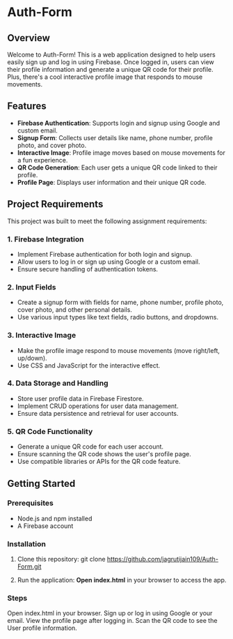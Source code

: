 # Auth-Form

## Overview

Welcome to Auth-Form! This is a web application designed to help users easily sign up and log in using Firebase. Once logged in, users can view their profile information and generate a unique QR code for their profile. Plus, there's a cool interactive profile image that responds to mouse movements.

## Features

- **Firebase Authentication**: Supports login and signup using Google and custom email.
- **Signup Form**: Collects user details like name, phone number, profile photo, and cover photo.
- **Interactive Image**: Profile image moves based on mouse movements for a fun experience.
- **QR Code Generation**: Each user gets a unique QR code linked to their profile.
- **Profile Page**: Displays user information and their unique QR code.

## Project Requirements

This project was built to meet the following assignment requirements:

### 1. Firebase Integration
- Implement Firebase authentication for both login and signup.
- Allow users to log in or sign up using Google or a custom email.
- Ensure secure handling of authentication tokens.

### 2. Input Fields
- Create a signup form with fields for name, phone number, profile photo, cover photo, and other personal details.
- Use various input types like text fields, radio buttons, and dropdowns.

### 3. Interactive Image
- Make the profile image respond to mouse movements (move right/left, up/down).
- Use CSS and JavaScript for the interactive effect.

### 4. Data Storage and Handling
- Store user profile data in Firebase Firestore.
- Implement CRUD operations for user data management.
- Ensure data persistence and retrieval for user accounts.

### 5. QR Code Functionality
- Generate a unique QR code for each user account.
- Ensure scanning the QR code shows the user's profile page.
- Use compatible libraries or APIs for the QR code feature.

## Getting Started

### Prerequisites

- Node.js and npm installed
- A Firebase account

### Installation

1. Clone this repository:
git clone https://github.com/jagrutijain109/Auth-Form.git

2. Run the application:
**Open index.html** in your browser to access the app.

### Steps

Open index.html in your browser.
Sign up or log in using Google or your email.
View the profile page after logging in.
Scan the QR code to see the User profile information.
